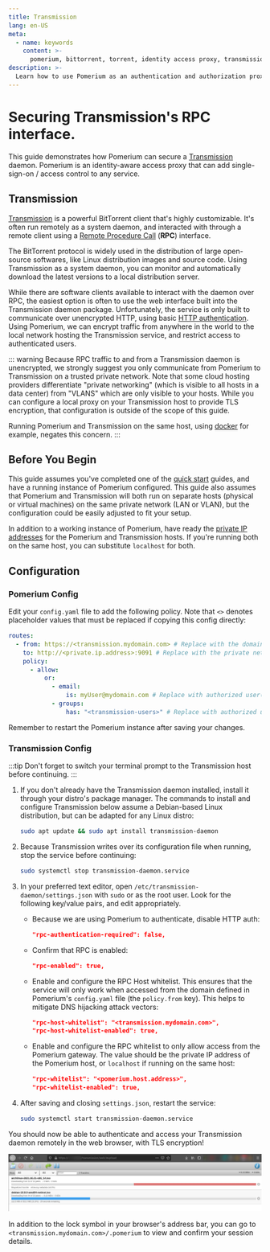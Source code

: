 ```yaml
---
title: Transmission
lang: en-US
meta:
  - name: keywords
    content: >-
      pomerium, bittorrent, torrent, identity access proxy, transmission-daemon, transmission, authentication, authorization
description: >-
  Learn how to use Pomerium as an authentication and authorization proxy for a Transmission torrent daemon.
---
```


# Securing Transmission's RPC interface.

This guide demonstrates how Pomerium can secure a [Transmission] daemon. Pomerium is an identity-aware access proxy that can add single-sign-on / access control to any service.

## Transmission

[Transmission] is a powerful BitTorrent client that's highly customizable. It's often run remotely as a system daemon, and interacted with through a remote client using a [Remote Procedure Call](https://en.wikipedia.org/wiki/Remote_procedure_call) (**RPC**) interface.

The BitTorrent protocol is widely used in the distribution of large open-source softwares, like Linux distribution images and source code. Using Transmission as a system daemon, you can monitor and automatically download the latest versions to a local distribution server.

While there are software clients available to interact with the daemon over RPC, the easiest option is often to use the web interface built into the Transmission daemon package. Unfortunately, the service is only built to communicate over unencrypted HTTP, using basic [HTTP authentication](https://developer.mozilla.org/en-US/docs/Web/HTTP/Authentication). Using Pomerium, we can encrypt traffic from anywhere in the world to the local network hosting the Transmission service, and restrict access to authenticated users.

::: warning
Because RPC traffic to and from a Transmission daemon is unencrypted, we strongly suggest you only communicate from Pomerium to Transmission on a trusted private network. Note that some cloud hosting providers differentiate "private networking" (which is visible to all hosts in a data center) from "VLANS" which are only visible to your hosts. While you can configure a local proxy on your Transmission host to provide TLS encryption, that configuration is outside of the scope of this guide.

Running Pomerium and Transmission on the same host, using [docker](/docs/install/readme.md) for example,  negates this concern.
:::

## Before You Begin

This guide assumes you've completed one of the [quick start] guides, and have a running instance of Pomerium configured. This guide also assumes that Pomerium and Transmission will both run on separate hosts (physical or virtual machines) on the same private network (LAN or VLAN), but the configuration could be easily adjusted to fit your setup.

In addition to a working instance of Pomerium, have ready the [private IP addresses](https://en.wikipedia.org/wiki/Private_network#Private_IPv4_addresses) for the Pomerium and Transmission hosts. If you're running both on the same host, you can substitute `localhost` for both.

## Configuration

### Pomerium Config

Edit your `config.yaml` file to add the following policy. Note that `<>` denotes placeholder values that must be replaced if copying this config directly:

```yml
routes:
  - from: https://<transmission.mydomain.com> # Replace with the domain you want to use to access Transmission
    to: http://<private.ip.address>:9091 # Replace with the private network address of the Transmission host, or `localhost` if running on the same host.
    policy:
      - allow:
          or:
            - email:
                is: myUser@mydomain.com # Replace with authorized user(s), or remove if using group permissions only.
            - groups:
                has: "<transmission-users>" # Replace with authorized user group(s), or remove if using user permissions only.
```
Remember to restart the Pomerium instance after saving your changes.

### Transmission Config

:::tip
Don't forget to switch your terminal prompt to the Transmission host before continuing.
:::

1. If you don't already have the Transmission daemon installed, install it through your distro's package manager. The commands to install and configure Transmission below assume a Debian-based Linux distribution, but can be adapted for any Linux distro:

    ```bash
    sudo apt update && sudo apt install transmission-daemon
    ```

1. Because Transmission writes over its configuration file when running, stop the service before continuing:

    ```bash
    sudo systemctl stop transmission-daemon.service
    ```

1. In your preferred text editor, open `/etc/transmission-daemon/settings.json` with `sudo` or as the root user. Look for the following key/value pairs, and edit appropriately.

    - Because we are using Pomerium to authenticate, disable HTTP auth:

      ```json
      "rpc-authentication-required": false,
      ```

    - Confirm that RPC is enabled:

      ```json
      "rpc-enabled": true,
      ```

    - Enable and configure the RPC Host whitelist. This ensures that the service will only work when accessed from the domain defined in Pomerium's `config.yaml` file (the `policy.from` key). This helps to mitigate DNS hijacking attack vectors:

      ```json
      "rpc-host-whitelist": "<transmission.mydomain.com>",
      "rpc-host-whitelist-enabled": true,
      ```

    - Enable and configure the RPC whitelist to only allow access from the Pomerium gateway. The value should be the private IP address of the Pomerium host, or `localhost` if running on the same host:

      ```json
      "rpc-whitelist": "<pomerium.host.address>",
      "rpc-whitelist-enabled": true,
      ```

1. After saving and closing `settings.json`, restart the service:

    ```bash
    sudo systemctl start transmission-daemon.service
    ```

You should now be able to authenticate and access your Transmission daemon remotely in the web browser, with TLS encryption!

![The Transmission web interface, secured with Pomerium](img/transmission-demo.png)

In addition to the lock symbol in your browser's address bar, you can go to `<transmission.mydomain.com>/.pomerium` to view and confirm your session details.

[Transmission]: https://transmissionbt.com/
[quick start]: /docs/install/readme.md
